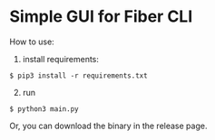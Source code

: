 # Simple GUI for Fiber CLI

How to use:

1. install requirements:

```
$ pip3 install -r requirements.txt
```

2. run

```
$ python3 main.py
```

Or, you can download the binary in the release page.